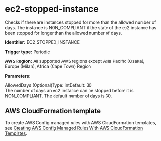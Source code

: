 # ec2\-stopped\-instance<a name="ec2-stopped-instance"></a>

Checks if there are instances stopped for more than the allowed number of days\. The instance is NON\_COMPLIANT if the state of the ec2 instance has been stopped for longer than the allowed number of days\.

**Identifier:** EC2\_STOPPED\_INSTANCE

**Trigger type:** Periodic

**AWS Region:** All supported AWS regions except Asia Pacific \(Osaka\), Europe \(Milan\), Africa \(Cape Town\) Region

**Parameters:**

AllowedDays \(Optional\)Type: intDefault: 30  
The number of days an ec2 instance can be stopped before it is NON\_COMPLIANT\. The default number of days is 30\.

## AWS CloudFormation template<a name="w29aac11c33c17b7d137c15"></a>

To create AWS Config managed rules with AWS CloudFormation templates, see [Creating AWS Config Managed Rules With AWS CloudFormation Templates](aws-config-managed-rules-cloudformation-templates.md)\.